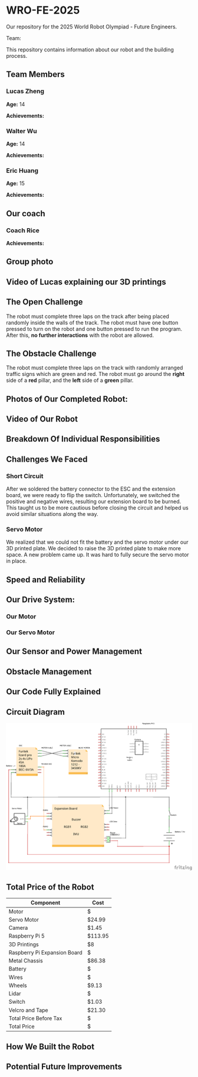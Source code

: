 # WRO-FE-2025
Our repository for the 2025 World Robot Olympiad - Future Engineers.

Team: 

This repository contains information about our robot and the building process. 


## Team Members
### Lucas Zheng






**Age:** 14

**Achievements:**

### Walter Wu






**Age:** 14

**Achievements:**

### Eric Huang






**Age:** 15

**Achievements:**

## Our coach

### Coach Rice

**Achievements:**





## Group photo





## Video of Lucas explaining our 3D printings

## The Open Challenge
The robot must complete three laps on the track after being placed randomly inside the walls of the track. The robot must have one button pressed to turn on the robot and one button pressed to run the program. After this, **no further interactions** with the robot are allowed.
## The Obstacle Challenge
The robot must complete three laps on the track with randomly arranged traffic signs which are green and red. The robot must go around the **right** side of a **red** pillar, and the **left** side of a **green** pillar. 
## Photos of Our Completed Robot:

## Video of Our Robot
## Breakdown Of Individual Responsibilities
## Challenges We Faced 
### Short Circuit
After we soldered the battery connector to the ESC and the extension board, we were ready to flip the switch. Unfortunately, we switched the positive and negative wires, resulting our extension board to be burned. This taught us to be more cautious before closing the circuit and helped us avoid similar situations along the way.
### Servo Motor
We realized that we could not fit the battery and the servo motor under our 3D printed plate. We decided to raise the 3D printed plate to make more space. 
A new problem came up. It was hard to fully secure the servo motor in place. 
## Speed and Reliability
## Our Drive System:
### Our Motor
### Our Servo Motor
## Our Sensor and Power Management
## Obstacle Management
## Our Code Fully Explained
## Circuit Diagram
![Main](/circuits/wro_schematic_circuit_schem.png)


## Total Price of the Robot
| Component  | Cost |
| ------------- | ------------- |
| Motor  | $  |
| Servo Motor  | $24.99  |
| Camera  | $1.45  |
| Raspberry Pi 5  | $113.95  |
| 3D Printings  | $8  |
| Raspberry Pi Expansion Board   | $  |
| Metal Chassis  | $86.38  |
| Battery  | $  |
| Wires  | $  |
| Wheels  | $9.13  |
| Lidar  | $  |
| Switch  | $1.03  |
| Velcro and Tape  | $21.30  |
| Total Price Before Tax   | $  |
| Total Price   | $  |
## How We Built the Robot

## Potential Future Improvements
